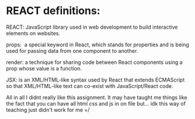 # REACT definitions:

REACT: JavaScript library used in web development to build interactive elements on websites.

props:  a special keyword in React, which stands for properties and is being used for passing data from one component to another.

render: a technique for sharing code between React components using a prop whose value is a function.

JSX: is an XML/HTML-like syntax used by React that extends ECMAScript so that XML/HTML-like text can co-exist with JavaScript/React code.

All in all I didnt really like this assignment. It may have taught me things like the fact that you can have all html css and js in on file but... idk this way of teaching just didn't work for me =/
